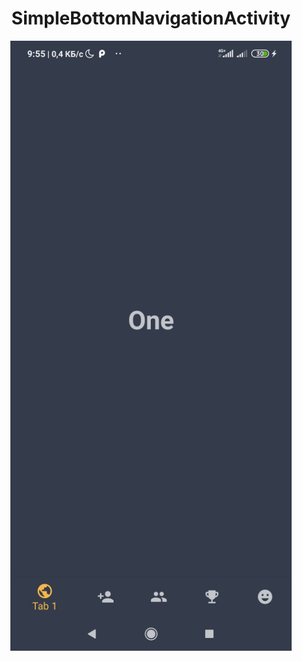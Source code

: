 <h1 align="center">SimpleBottomNavigationActivity</h1>
<p align="center">
<img src="https://github.com/UBERMENSCHALONE/Resources/blob/master/SimpleBottomNavigationActivity/SimpleBottomNavigationActivity.jpg" alt="drawing" width="450"/>
</p><br>
